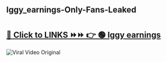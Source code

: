
 ## Iggy_earnings-Only-Fans-Leaked

# <h2><a href="https://clipsfans.com/Iggy_earnings&ref=git">🔗 Click to LINKS ⏩⏩ 👉 🟢 Iggy earnings </a></h2>

<a href="https://clipsfans.com/Iggy_earnings&ref=git" rel="nofollow" data-target="animated-image.originalLink"><img src="https://i.ibb.co.com/xMMVF88/686577567.gif" alt="Viral Video Original" style="max-width: 100%; display: inline-block;" data-target="animated-image.originalImage"></a>
